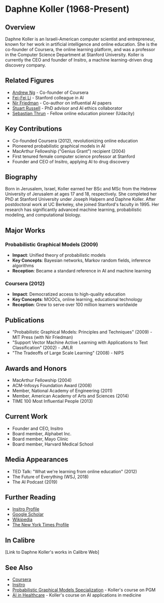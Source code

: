 ﻿# Daphne Koller (1968-Present)

## Overview
Daphne Koller is an Israeli-American computer scientist and entrepreneur, known for her work in artificial intelligence and online education. She is the co-founder of Coursera, the online learning platform, and was a professor in the Computer Science Department at Stanford University. Koller is currently the CEO and founder of Insitro, a machine learning-driven drug discovery company.

## Related Figures
- [Andrew Ng](/ai/persons/andrew_ng.md) - Co-founder of Coursera
- [Fei-Fei Li](/ai/persons/fei_fei_li.md) - Stanford colleague in AI
- [Nir Friedman](/ai/persons/nir_friedman.md) - Co-author on influential AI papers
- [Stuart Russell](/ai/persons/stuart_russell.md) - PhD advisor and AI ethics collaborator
- [Sebastian Thrun](/ai/persons/sebastian_thrun.md) - Fellow online education pioneer (Udacity)

## Key Contributions
- Co-founded Coursera (2012), revolutionizing online education
- Pioneered probabilistic graphical models in AI
- MacArthur Fellowship ("Genius Grant") recipient (2004)
- First tenured female computer science professor at Stanford
- Founder and CEO of Insitro, applying AI to drug discovery

## Biography
Born in Jerusalem, Israel, Koller earned her BSc and MSc from the Hebrew University of Jerusalem at ages 17 and 18, respectively. She completed her PhD at Stanford University under Joseph Halpern and Daphne Koller. After postdoctoral work at UC Berkeley, she joined Stanford's faculty in 1995. Her research has significantly advanced machine learning, probabilistic modeling, and computational biology.

## Major Works
### Probabilistic Graphical Models (2009)
- **Impact**: Unified theory of probabilistic models
- **Key Concepts**: Bayesian networks, Markov random fields, inference algorithms
- **Reception**: Became a standard reference in AI and machine learning

### Coursera (2012)
- **Impact**: Democratized access to high-quality education
- **Key Concepts**: MOOCs, online learning, educational technology
- **Reception**: Grew to serve over 100 million learners worldwide

## Publications
- "Probabilistic Graphical Models: Principles and Techniques" (2009) - MIT Press (with Nir Friedman)
- "Support Vector Machine Active Learning with Applications to Text Classification" (2002) - JMLR
- "The Tradeoffs of Large Scale Learning" (2008) - NIPS

## Awards and Honors
- MacArthur Fellowship (2004)
- ACM-Infosys Foundation Award (2008)
- Member, National Academy of Engineering (2011)
- Member, American Academy of Arts and Sciences (2014)
- TIME 100 Most Influential People (2013)

## Current Work
- Founder and CEO, Insitro
- Board member, Alphabet Inc.
- Board member, Mayo Clinic
- Board member, Harvard Medical School

## Media Appearances
- TED Talk: "What we're learning from online education" (2012)
- The Future of Everything (WSJ, 2018)
- The AI Podcast (2019)

## Further Reading
- [Insitro Profile](https://insitro.com/team/daphne-koller/)
- [Google Scholar](https://scholar.google.com/citations?user=HdR9Q8QAAAAJ)
- [Wikipedia](https://en.wikipedia.org/wiki/Daphne_Koller)
- [The New York Times Profile](https://www.nytimes.com/2012/07/18/education/top-colleges-put-courses-online-luring-tens-of-thousands.html)

## In Calibre
[Link to Daphne Koller's works in Calibre Web]

## See Also
- [Coursera](https://www.coursera.org/)
- [Insitro](https://insitro.com/)
- [Probabilistic Graphical Models Specialization](https://www.coursera.org/specializations/probabilistic-graphical-models) - Koller's course on PGM
- [AI in Healthcare](https://www.coursera.org/learn/ai-healthcare) - Koller's course on AI applications in medicine

